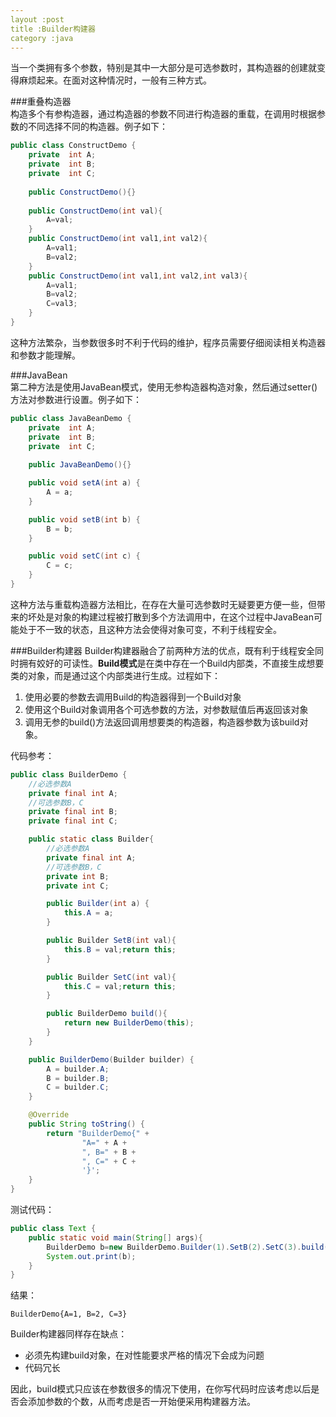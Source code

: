 ```yaml
---  
layout :post
title :Builder构建器
category :java
---
```


当一个类拥有多个参数，特别是其中一大部分是可选参数时，其构造器的创建就变得麻烦起来。在面对这种情况时，一般有三种方式。  

###重叠构造器  
构造多个有参构造器，通过构造器的参数不同进行构造器的重载，在调用时根据参数的不同选择不同的构造器。例子如下：  

```java
public class ConstructDemo {
    private  int A;
    private  int B;
    private  int C;
    
    public ConstructDemo(){}
    
    public ConstructDemo(int val){
        A=val;
    }
    public ConstructDemo(int val1,int val2){
        A=val1;
        B=val2;
    }
    public ConstructDemo(int val1,int val2,int val3){
        A=val1;
        B=val2;
        C=val3;
    }
}
```  
这种方法繁杂，当参数很多时不利于代码的维护，程序员需要仔细阅读相关构造器和参数才能理解。  

###JavaBean  
第二种方法是使用JavaBean模式，使用无参构造器构造对象，然后通过setter()方法对参数进行设置。例子如下：  

```java
public class JavaBeanDemo {
    private  int A;
    private  int B;
    private  int C;
    
    public JavaBeanDemo(){}

    public void setA(int a) {
        A = a;
    }

    public void setB(int b) {
        B = b;
    }

    public void setC(int c) {
        C = c;
    }
}
```
  
这种方法与重载构造器方法相比，在存在大量可选参数时无疑要更方便一些，但带来的坏处是对象的构建过程被打散到多个方法调用中，在这个过程中JavaBean可能处于不一致的状态，且这种方法会使得对象可变，不利于线程安全。  

###Builder构建器
Builder构建器融合了前两种方法的优点，既有利于线程安全同时拥有姣好的可读性。**Build模式**是在类中存在一个Build内部类，不直接生成想要类的对象，而是通过这个内部类进行生成。过程如下：  
1. 使用必要的参数去调用Build的构造器得到一个Build对象  
2. 使用这个Build对象调用各个可选参数的方法，对参数赋值后再返回该对象  
3. 调用无参的build()方法返回调用想要类的构造器，构造器参数为该build对象。  

代码参考：  

```java
public class BuilderDemo {
    //必选参数A
    private final int A;
    //可选参数B，C
    private final int B;
    private final int C;

    public static class Builder{
        //必选参数A
        private final int A;
        //可选参数B，C
        private int B;
        private int C;

        public Builder(int a) {
            this.A = a;
        }

        public Builder SetB(int val){
            this.B = val;return this;
        }

        public Builder SetC(int val){
            this.C = val;return this;
        }

        public BuilderDemo build(){
            return new BuilderDemo(this);
        }
    }

    public BuilderDemo(Builder builder) {
        A = builder.A;
        B = builder.B;
        C = builder.C;
    }

    @Override
    public String toString() {
        return "BuilderDemo{" +
                "A=" + A +
                ", B=" + B +
                ", C=" + C +
                '}';
    }
}
```

测试代码：

```java
public class Text {
    public static void main(String[] args){
        BuilderDemo b=new BuilderDemo.Builder(1).SetB(2).SetC(3).build();
        System.out.print(b);
    }
}
```

结果：

```
BuilderDemo{A=1, B=2, C=3}
```

Builder构建器同样存在缺点：  

- 必须先构建build对象，在对性能要求严格的情况下会成为问题  
- 代码冗长

因此，build模式只应该在参数很多的情况下使用，在你写代码时应该考虑以后是否会添加参数的个数，从而考虑是否一开始便采用构建器方法。
